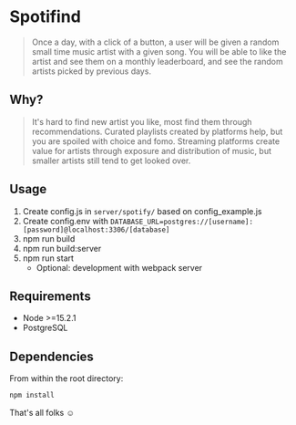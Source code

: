 # Spotifind

> Once a day, with a click of a button, a user will be given a random small time music artist with a given song. You will be able to like the artist and see them on a monthly leaderboard, and see the random artists picked by previous days.

## Why?

> It's hard to find new artist you like, most find them through recommendations. Curated playlists created by platforms help, but you are spoiled with choice and fomo. Streaming platforms create value for artists through exposure and distribution of music, but smaller artists still tend to get looked over.

## Usage

1. Create config.js in `server/spotify/` based on config_example.js
2. Create config.env with `DATABASE_URL=postgres://[username]:[password]@localhost:3306/[database]`
3. npm run build
4. npm run build:server
5. npm run start
   * Optional: development with webpack server

## Requirements

* Node >=15.2.1
* PostgreSQL

## Dependencies

From within the root directory:

```sh
npm install
```
That's all folks :relaxed:
